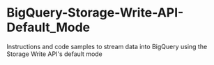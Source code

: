 # BigQuery-Storage-Write-API-Default_Mode
Instructions and code samples to stream data into BigQuery using the Storage Write API's default mode
